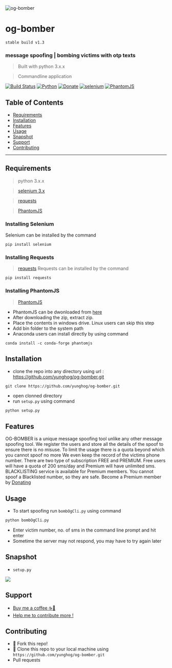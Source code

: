 <img src="image/og-bomber.png" alt="og-bomber">

# og-bomber

`stable build v1.3`

### message spoofing | bombing victims with otp texts

> Built with python 3.x.x

> Commandline application

[![Build Status](https://img.shields.io/badge/version-v01.3-green?style=flat-square)](https://github.com/yunghog/w3bsite13locker)
[![Python](https://img.shields.io/badge/python-3.7-orange?style=flat-square&logo=python)](https://github.com/yunghog/w3bsite13locker)
[![Donate](https://img.shields.io/badge/Paypal-Donate-blue?style=flat-square&logo=paypal)](https://paypal.me/samartha890?locale.x=en_GB)
[![selenium](https://img.shields.io/badge/selenium-3.x-yellow?style=flat-square&logo=PyPi)](https://pypi.org/project/selenium/)
[![PhantomJS](https://img.shields.io/badge/PhantomJS-2.1.x-yellow?style=flat-square&logo=JavaScript)](https://phantomjs.org/download.html)

## Table of Contents
- [Requirements](#requirements)
- [Installation](#installation)
- [Features](#features)
- [Usage](#usage)
- [Snapshot](#snapshot)
- [Support](#support)
- [Contributing](#contributing)
---
## Requirements
> python 3.x.x

> [selenium 3.x](https://pypi.org/project/selenium/)

> [requests](https://pypi.org/project/requests/)

> [PhantomJS](https://phantomjs.org/download.html)

### Installing Selenium
Selenium can be installed by the command
```shell
pip install selenium
```

### Installing Requests
> [requests](https://pypi.org/project/requests/)
Requests can be installed by the command
```shell
pip install requests
```

### Installing PhantomJS
> [PhantomJS](https://phantomjs.org/download.html)
- PhantomJS can be dwonloaded from [here](https://phantomjs.org/download.html)
- After downloading the zip, extract zip.
- Place the contents in windows drive. Linux users can skip this step
- Add bin folder to the system path
- Anaconda users can install directly by using command
```shell
conda install -c conda-forge phantomjs
```

## Installation
- clone the repo into any directory using url : https://github.com/yunghog/og-bomber.git
```shel
git clone https://github.com/yunghog/og-bomber.git
```
- open clonned directory
- run `setup.py` using command
```python
python setup.py
```

## Features
<p>OG-BOMBER is a unique message spoofing tool unlike any other message spoofing tool. We register the users and store all the
details of the spoof to ensure there is no misuse. To limit the usage there is a quota beyond which you cannot spoof no more
We even keep the record of the victims phone number. There are two type of subscription FREE and PREMIUM. Free users will have a
quota of 200 sms/day and Premium will have unlimited sms. BLACKLISTING service is available for Premium members. You cannot spoof a Blacklisted number, so they are safe. Become a Premium member by <a href="https://www.paypal.me/samartha890?locale.x=en_GB">Donating</a></p>

## Usage
- To start spoofing run `bombOgCli.py` using command
```python
python bombOgCli.py
```
- Enter victim number, no. of sms in the command line prompt and hit enter
- Sometime the server may not respond, you may have to try again later

## Snapshot
- `setup.py`
<img src="image/snap.PNG">

## Support
- [Buy me a coffee ☕🍪](https://paypal.me/samartha890?locale.x=en_GB)
- [Help me to contribute more !](https://paypal.me/samartha890?locale.x=en_GB)

## Contributing
- 🍴 Fork this repo!
- 👯 Clone this repo to your local machine using `https://github.com/yunghog/og-bomber.git`
- Pull requests
